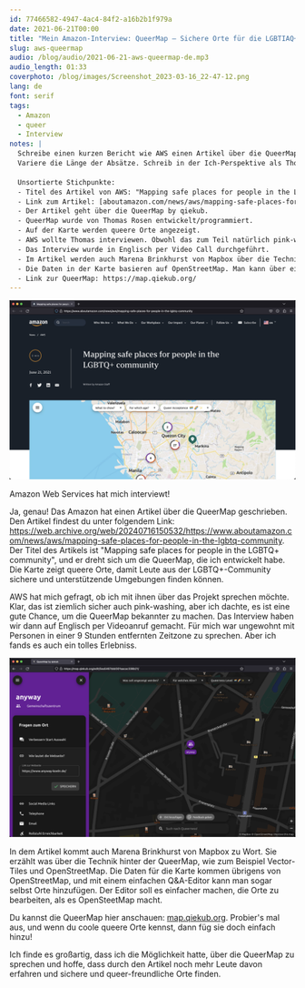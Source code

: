 ```yaml
---
id: 77466582-4947-4ac4-84f2-a16b2b1f979a
date: 2021-06-21T00:00
title: "Mein Amazon-Interview: QueerMap – Sichere Orte für die LGBTIAQ+-Community"
slug: aws-queermap
audio: /blog/audio/2021-06-21-aws-queermap-de.mp3
audio_length: 01:33
coverphoto: /blog/images/Screenshot_2023-03-16_22-47-12.png
lang: de
font: serif
tags:
  - Amazon
  - queer
  - Interview
notes: |
  Schreibe einen kurzen Bericht wie AWS einen Artikel über die QueerMap von Thomas Rosen geschrieben hat. Alle Informationen bekommst du aus den Stichpunkten.
  Variere die Länge der Absätze. Schreib in der Ich-Perspektive als Thomas Rosen.

  Unsortierte Stichpunkte:
  - Titel des Artikel von AWS: "Mapping safe places for people in the LGBTQ+ community"
  - Link zum Artikel: [aboutamazon.com/news/aws/mapping-safe-places-for-people-in-the-lgbtq-community](https://www.aboutamazon.com/news/aws/mapping-safe-places-for-people-in-the-lgbtq-community)
  - Der Artikel geht über die QueerMap by qiekub.
  - QueerMap wurde von Thomas Rosen entwickelt/programmiert.
  - Auf der Karte werden queere Orte angezeigt.
  - AWS wollte Thomas interviewen. Obwohl das zum Teil natürlich pink-washing ist, hat Thomas gerne angenommen.
  - Das Interview wurde in Englisch per Video Call durchgeführt.
  - Im Artikel werden auch Marena Brinkhurst von Mapbox über die Technik (Vector-Tiles, OpenStreetMap) hinter QueerMap interviewt.
  - Die Daten in der Karte basieren auf OpenStreetMap. Man kann über einen einfachen Q&A-Editor auch eigene Orte hinzufügen.
  - Link zur QueerMap: https://map.qiekub.org/
---
```


![Screenshot of the article](/blog/images/Screenshot_2023-03-16_22-47-12.png)

Amazon Web Services hat mich interviewt!

Ja, genau! Das Amazon hat einen Artikel über die QueerMap geschrieben. Den Artikel findest du unter folgendem Link: https://web.archive.org/web/20240716150532/https://www.aboutamazon.com/news/aws/mapping-safe-places-for-people-in-the-lgbtq-community. Der Titel des Artikels ist "Mapping safe places for people in the LGBTQ+ community", und er dreht sich um die QueerMap, die ich entwickelt habe. Die Karte zeigt queere Orte, damit Leute aus der LGBTQ+-Community sichere und unterstützende Umgebungen finden können.

AWS hat mich gefragt, ob ich mit ihnen über das Projekt sprechen möchte. Klar, das ist ziemlich sicher auch pink-washing, aber ich dachte, es ist eine gute Chance, um die QueerMap bekannter zu machen. Das Interview haben wir dann auf Englisch per Videoanruf gemacht.
Für mich war ungewohnt mit Personen in einer 9 Stunden entfernten Zeitzone zu sprechen. Aber ich fands es auch ein tolles Erlebniss.

![Screenshot of the editor](/blog/images/Screenshot_2023-03-16_22-50-15.png)

In dem Artikel kommt auch Marena Brinkhurst von Mapbox zu Wort. Sie erzählt was über die Technik hinter der QueerMap, wie zum Beispiel Vector-Tiles und OpenStreetMap. Die Daten für die Karte kommen übrigens von OpenStreetMap, und mit einem einfachen Q&A-Editor kann man sogar selbst Orte hinzufügen.
Der Editor soll es einfacher machen, die Orte zu bearbeiten, als es OpenSteetMap macht.

Du kannst die QueerMap hier anschauen: [map.qiekub.org](https://map.qiekub.org/). Probier's mal aus, und wenn du coole queere Orte kennst, dann füg sie doch einfach hinzu!

Ich finde es großartig, dass ich die Möglichkeit hatte, über die QueerMap zu sprechen und hoffe, dass durch den Artikel noch mehr Leute davon erfahren und sichere und queer-freundliche Orte finden.

